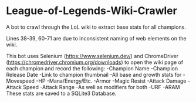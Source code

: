 # League-of-Legends-Wiki-Crawler
A bot to crawl through the LoL wiki to extract base stats for all champions.

Lines 38-39, 60-71 are due to inconsistent naming of web elements on the wiki.

This bot uses Selenium (https://www.selenium.dev/) and ChromeDriver (https://chromedriver.chromium.org/downloads) to open the wiki page of each champion and record the following:
-Champion Name
-Champion Release Date
-Link to champion thumbnail
-All base and growth stats for
  -Movespeed
  -HP
  -Mana/Energy/Etc.
  -Armor
  -Magic Resist
  -Attack Damage
  -Attack Speed
  -Attack Range
 -As well as modifiers for both
  -URF
  -ARAM
These stats are saved to a SQLite3 Database.
